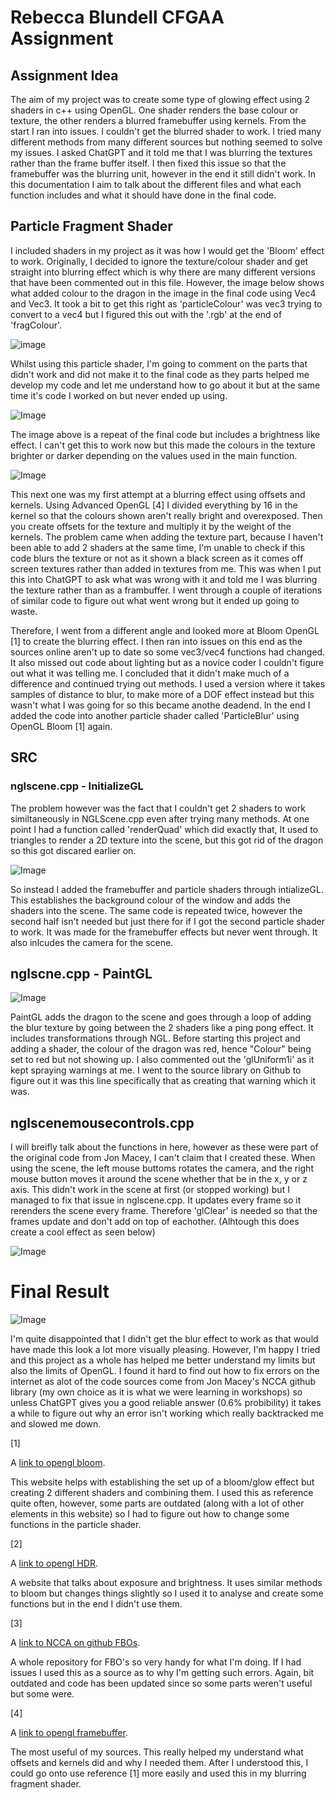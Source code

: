 # Rebecca Blundell CFGAA Assignment

## Assignment Idea

The aim of my project was to create some type of glowing effect using 2 shaders in c++ using OpenGL. One shader renders the base colour or texture, the other
renders a blurred framebuffer using kernels. From the start I ran into issues. I couldn't get the blurred shader to work. I tried many different methods from many different sources but nothing seemed to solve my issues. I asked ChatGPT and it told me that I was blurring the textures rather than the frame buffer itself. I then fixed this issue so that the framebuffer was the blurring unit, however in the end it still didn't work. In this documentation I aim to talk about the different files and what each function includes and what it should have done in the final code.

## Particle Fragment Shader

I included shaders in my project as it was how I would get the 'Bloom' effect to work. Originally, I decided to ignore the texture/colour shader and get straight into blurring effect which is why there are many different versions that have been commented out in this file. However, the image below shows what added colour to the dragon in the image in the final code using Vec4 and Vec3. It took a bit to get this right as 'particleColour' was vec3 trying to convert to a vec4 but I figured this out with the '.rgb' at the end of 'fragColour'.

![image](https://github.com/NCCA/cfgaa24programingassignment-chewbeccaroni/blob/main/Images/particlefragment(1).png)

Whilst using this particle shader, I'm going to comment on the parts that didn't work and did not make it to the final code as they parts helped me develop my code and let me understand how to go about it but at the same time it's code I worked on but never ended up using.

![Image](https://github.com/NCCA/cfgaa24programingassignment-chewbeccaroni/blob/main/Images/particlefragnotes(1).png)

The image above is a repeat of the final code but includes a brightness like effect. I can't get this to work now but this made the colours in the texture brighter or darker depending on the values used in the main function.

![Image](https://github.com/NCCA/cfgaa24programingassignment-chewbeccaroni/blob/main/Images/fragment.png)

This next one was my first attempt at a blurring effect using offsets and kernels. Using Advanced OpenGL [4] I divided everything by 16 in the kernel so that the colours shown aren't really bright and overexposed. Then you create offsets for the texture and multiply it by the weight of the kernels. The problem came when adding the texture part, because I haven't been able to add 2 shaders at the same time, I'm unable to check if this code blurs the texture or not as it shown a black screen as it comes off screen textures rather than added in textures from me. This was when I put this into ChatGPT to ask what was wrong with it and told me I was blurring the texture rather than as a frambuffer. I went through a couple of iterations of similar code to figure out what went wrong but it ended up going to waste.

Therefore, I went from a different angle and looked more at Bloom OpenGL [1] to create the blurring effect. I then ran into issues on this end as the sources online aren't up to date so some vec3/vec4 functions had changed. It also missed out code about lighting but as a novice coder I couldn't figure out what it was telling me. I concluded that it didn't make much of a difference and continued trying out methods. I used a version where it takes samples of distance to blur, to make more of a DOF effect instead but this wasn't what I was going for so this became anothe deadend. In the end I added the code into another particle shader called 'ParticleBlur' using OpenGL Bloom [1] again.

## SRC

### nglscene.cpp - InitializeGL

The problem however was the fact that I couldn't get 2 shaders to work similtaneously in NGLScene.cpp even after trying many methods. At one point I had a function called 'renderQuad' which did exactly that, It used to triangles to render a 2D texture into the scene, but this got rid of the dragon so this got discared earlier on.

![Image](https://github.com/NCCA/cfgaa24programingassignment-chewbeccaroni/blob/main/Images/initilizegl.png)

So instead I added the framebuffer and particle shaders through intializeGL. This establishes the background colour of the window and adds the shaders into the scene. The same code is repeated twice, however the second half isn't needed but just there for if I got the second particle shader to work. It was made for the framebuffer effects but never went through. It also inlcudes the camera for the scene.

## nglscne.cpp - PaintGL

![Image](https://github.com/NCCA/cfgaa24programingassignment-chewbeccaroni/blob/main/Images/paintgl.png)

PaintGL adds the dragon to the scene and goes through a loop of adding the blur texture by going between the 2 shaders like a ping pong effect. It includes transformations through NGL. Before starting this project and adding a shader, the colour of the dragon was red, hence "Colour" being set to red but not showing up. I also commented out the 'glUniform1i' as it kept spraying warnings at me. I went to the source library on Github to figure out it was this line specifically that as creating that warning which it was.

## nglscenemousecontrols.cpp

I will breifly talk about the functions in here, however as these were part of the original code from Jon Macey, I can't claim that I created these. When using the scene, the left mouse buttoms rotates the camera, and the right mouse button moves it around the scene whether that be in the x, y or z axis. This didn't work in the scene at first (or stopped working) but I managed to fix that issue in nglscene.cpp. It updates every frame so it rerenders the scene every frame. Therefore 'glClear' is needed so that the frames update and don't add on top of eachother. (Alhtough this does create a cool effect as seen below)

![Image](https://github.com/NCCA/cfgaa24programingassignment-chewbeccaroni/blob/main/Images/effect.png)

# Final Result

![Image](https://github.com/NCCA/cfgaa24programingassignment-chewbeccaroni/blob/main/Images/final.png)

I'm quite disappointed that I didn't get the blur effect to work as that would have made this look a lot more visually pleasing. However, I'm happy I tried and this project as a whole has helped me better understand my limits but also the limits of OpenGL. I found it hard to find out how to fix errors on the internet as alot of the code sources come from Jon Macey's NCCA github library (my own choice as it is what we were learning in workshops) so unless ChatGPT gives you a good reliable answer (0.6% probibility) it takes a while to figure out why an error isn't working which really backtracked me and slowed me down.

[1] <p>A <a href="https://learnopengl.com/Advanced-Lighting/Bloom">link to opengl bloom</a>.</p>

This website helps with establishing the set up of a bloom/glow effect but creating 2 different shaders and combining them. I used this as reference quite often, however, some parts are outdated (along with a lot of other elements in this website) so I had to figure out how to change some functions in the particle shader.

[2] <p>A <a href="https://learnopengl.com/Advanced-Lighting/HDR">link to opengl HDR</a>.</p>

A website that talks about exposure and brightness. It uses similar methods to bloom but changes things slightly so I used it to analyse and create some functions but in the end I didn't use them. 

[3] <p>A <a href="https://github.com/NCCA/FBODemos/tree/main">link to NCCA on github FBOs</a>.</p>

A whole repository for FBO's so very handy for what I'm doing. If I had issues I used this as a source as to why I'm getting such errors. Again, bit outdated and code has been updated since so some parts weren't useful but some were.

[4] <p>A <a href="https://learnopengl.com/Advanced-OpenGL/Framebuffers">link to opengl framebuffer</a>.</p>

The most useful of my sources. This really helped my understand what offsets and kernels did and why I needed them. After I understood this, I could go onto use reference [1] more easily and used this in my blurring fragment shader.


